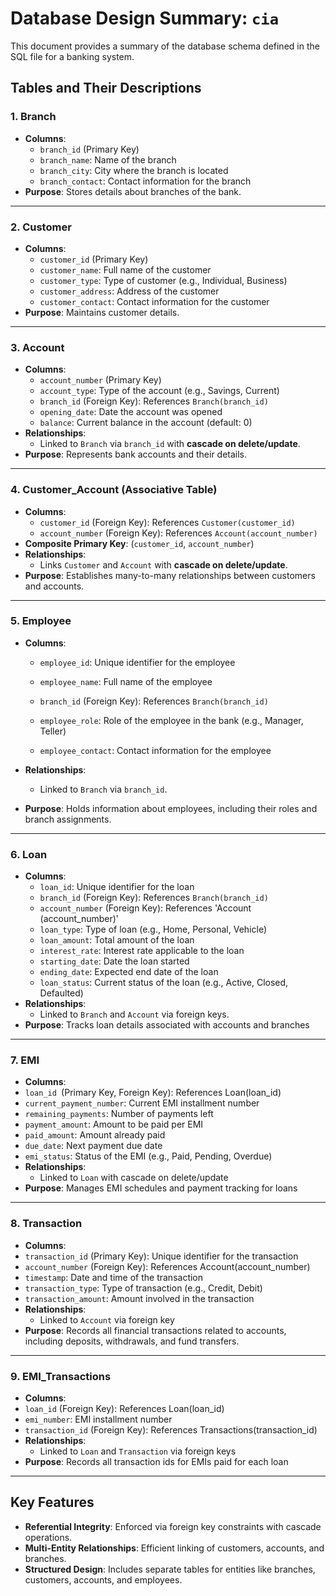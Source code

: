 
# Database Design Summary: `cia`

This document provides a summary of the database schema defined in the SQL file for a banking system.

## Tables and Their Descriptions

### 1. Branch
- **Columns**:
  - `branch_id` (Primary Key)
  - `branch_name`: Name of the branch
  - `branch_city`: City where the branch is located
  - `branch_contact`: Contact information for the branch
- **Purpose**: Stores details about branches of the bank.

---

### 2. Customer
- **Columns**:
  - `customer_id` (Primary Key)
  - `customer_name`: Full name of the customer
  - `customer_type`: Type of customer (e.g., Individual, Business)
  - `customer_address`: Address of the customer
  - `customer_contact`: Contact information for the customer
- **Purpose**: Maintains customer details.

---

### 3. Account
- **Columns**:
  - `account_number` (Primary Key)
  - `account_type`: Type of the account (e.g., Savings, Current)
  - `branch_id` (Foreign Key): References `Branch(branch_id)`
  - `opening_date`: Date the account was opened
  - `balance`: Current balance in the account (default: 0)
- **Relationships**:
  - Linked to `Branch` via `branch_id` with **cascade on delete/update**.
- **Purpose**: Represents bank accounts and their details.

---

### 4. Customer_Account (Associative Table)
- **Columns**:
  - `customer_id` (Foreign Key): References `Customer(customer_id)`
  - `account_number` (Foreign Key): References `Account(account_number)`
- **Composite Primary Key**: (`customer_id`, `account_number`)
- **Relationships**:
  - Links `Customer` and `Account` with **cascade on delete/update**.
- **Purpose**: Establishes many-to-many relationships between customers and accounts.

---



### 5. Employee

- **Columns**:

  - `employee_id`: Unique identifier for the employee

  - `employee_name`: Full name of the employee

  - `branch_id` (Foreign Key): References `Branch(branch_id)`

  - `employee_role`: Role of the employee in the bank (e.g., Manager, Teller)

  - `employee_contact`: Contact information for the employee

- **Relationships**:

  - Linked to `Branch` via `branch_id`.

- **Purpose**: Holds information about employees, including their roles and branch assignments.



---




### 6. Loan
- **Columns**:
  - `loan_id`: Unique identifier for the loan
  - `branch_id` (Foreign Key): References `Branch(branch_id)`
  - `account_number` (Foreign Key): References 'Account (account_number)'
  - `loan_type`: Type of loan (e.g., Home, Personal, Vehicle)
  - `loan_amount`: Total amount of the loan
  - `interest_rate`: Interest rate applicable to the loan
  - `starting_date`: Date the loan started
  - `ending_date`: Expected end date of the loan
  - `loan_status`: Current status of the loan (e.g., Active, Closed, Defaulted)
- **Relationships**:
  - Linked to `Branch` and `Account` via foreign keys.
- **Purpose**: Tracks loan details associated with accounts and branches

---

### 7. EMI
- **Columns**:
- `loan_id `(Primary Key, Foreign Key): References Loan(loan_id)
- `current_payment_number`: Current EMI installment number
- `remaining_payments`: Number of payments left
- `payment_amount`: Amount to be paid per EMI
- `paid_amount`: Amount already paid
- `due_date`: Next payment due date
- `emi_status`: Status of the EMI (e.g., Paid, Pending, Overdue)
- **Relationships**:
  - Linked to `Loan` with cascade on delete/update
- **Purpose**: Manages EMI schedules and payment tracking for loans

---

### 8. Transaction
- **Columns**:
-  `transaction_id` (Primary Key): Unique identifier for the transaction
- `account_number` (Foreign Key): References Account(account_number)
- `timestamp`: Date and time of the transaction
- `transaction_type`: Type of transaction (e.g., Credit, Debit)
- `transaction_amount`: Amount involved in the transaction
- **Relationships**:
  - Linked to `Account` via foreign key
- **Purpose**: Records all financial transactions related to accounts, including deposits, withdrawals, and fund transfers.

---

### 9. EMI_Transactions
- **Columns**:
- `loan_id` (Foreign Key): References Loan(loan_id)
- `emi_number`: EMI installment number
- `transaction_id` (Foreign Key): References Transactions(transaction_id)
- **Relationships**:
  - Linked to `Loan` and `Transaction` via foreign keys
- **Purpose**: Records all transaction ids for EMIs paid for each loan

---
## Key Features
- **Referential Integrity**: Enforced via foreign key constraints with cascade operations.
- **Multi-Entity Relationships**: Efficient linking of customers, accounts, and branches.
- **Structured Design**: Includes separate tables for entities like branches, customers, accounts, and employees.
